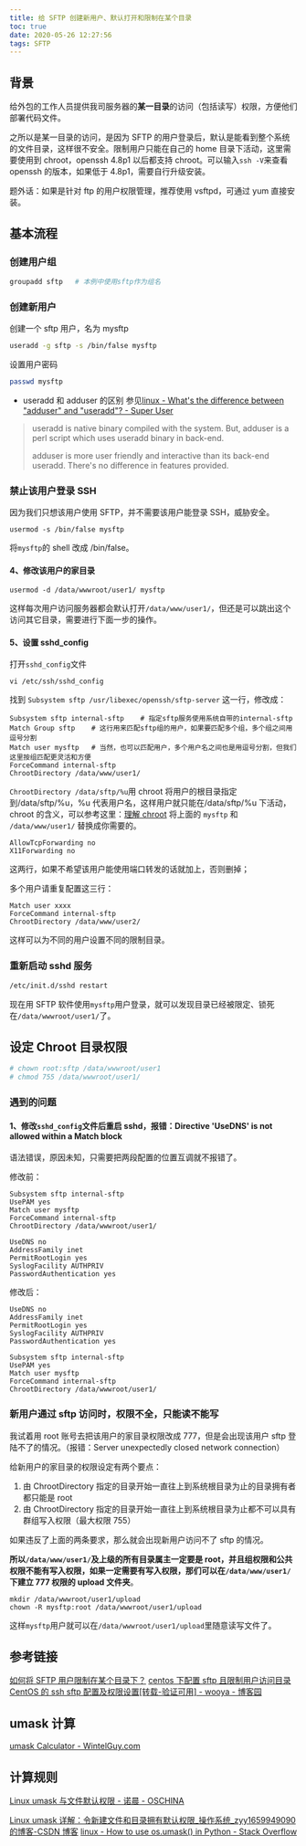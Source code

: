 ```yaml
---
title: 给 SFTP 创建新用户、默认打开和限制在某个目录
toc: true
date: 2020-05-26 12:27:56
tags: SFTP
---
```


## 背景

给外包的工作人员提供我司服务器的**某一目录**的访问（包括读写）权限，方便他们部署代码文件。

之所以是某一目录的访问，是因为 SFTP 的用户登录后，默认是能看到整个系统的文件目录，这样很不安全。限制用户只能在自己的 home 目录下活动，这里需要使用到 chroot，openssh 4.8p1 以后都支持 chroot。可以输入`ssh -V`来查看 openssh 的版本，如果低于 4.8p1，需要自行升级安装。

题外话：如果是针对 ftp 的用户权限管理，推荐使用 vsftpd，可通过 yum 直接安装。

## 基本流程

### 创建用户组
```bash
groupadd sftp   # 本例中使用sftp作为组名
```
### 创建新用户
创建一个 sftp 用户，名为 mysftp
```bash
useradd -g sftp -s /bin/false mysftp
```
设置用户密码
```bash
passwd mysftp
```
- useradd 和 adduser 的区别
参见[linux - What's the difference between "adduser" and "useradd"? - Super User](https://superuser.com/questions/547966/whats-the-difference-between-adduser-and-useradd)

>useradd is native binary compiled with the system. But, adduser is a perl script which uses useradd binary in back-end.
>
> adduser is more user friendly and interactive than its back-end useradd. There's no difference in features provided.

### 禁止该用户登录 SSH

因为我们只想该用户使用 SFTP，并不需要该用户能登录 SSH，威胁安全。

```plain
usermod -s /bin/false mysftp
```

将`mysftp`的 shell 改成 /bin/false。

#### 4、修改该用户的家目录

```plain
usermod -d /data/wwwroot/user1/ mysftp
```

这样每次用户访问服务器都会默认打开`/data/www/user1/`，但还是可以跳出这个访问其它目录，需要进行下面一步的操作。

#### 5、设置 sshd\_config

打开`sshd_config`文件

```plain
vi /etc/ssh/sshd_config
```

找到 `Subsystem sftp /usr/libexec/openssh/sftp-server` 这一行，修改成：

```plain
Subsystem sftp internal-sftp    # 指定sftp服务使用系统自带的internal-sftp
Match Group sftp    # 这行用来匹配sftp组的用户，如果要匹配多个组，多个组之间用逗号分割
Match user mysftp   # 当然，也可以匹配用户，多个用户名之间也是用逗号分割，但我们这里按组匹配更灵活和方便
ForceCommand internal-sftp
ChrootDirectory /data/www/user1/
```
`ChrootDirectory /data/sftp/%u`用 chroot 将用户的根目录指定到/data/sftp/%u，%u 代表用户名，这样用户就只能在/data/sftp/%u 下活动，chroot 的含义，可以参考这里：[理解 chroot](https://www.ibm.com/developerworks/cn/linux/l-cn-chroot/)
将上面的 `mysftp` 和 `/data/www/user1/` 替换成你需要的。
```plain
AllowTcpForwarding no
X11Forwarding no
```
这两行，如果不希望该用户能使用端口转发的话就加上，否则删掉；

多个用户请重复配置这三行：  
```plain
Match user xxxx  
ForceCommand internal-sftp  
ChrootDirectory /data/www/user2/
```
这样可以为不同的用户设置不同的限制目录。

### 重新启动 sshd 服务

```bash
/etc/init.d/sshd restart
```

现在用 SFTP 软件使用`mysftp`用户登录，就可以发现目录已经被限定、锁死在`/data/wwwroot/user1/`了。

## 设定 Chroot 目录权限
```bash
# chown root:sftp /data/wwwroot/user1
# chmod 755 /data/wwwroot/user1/
```

### 遇到的问题

#### 1、修改`sshd_config`文件后重启 sshd，报错：Directive 'UseDNS' is not allowed within a Match block

语法错误，原因未知，只需要把两段配置的位置互调就不报错了。

修改前：

```plain
Subsystem sftp internal-sftp
UsePAM yes
Match user mysftp
ForceCommand internal-sftp
ChrootDirectory /data/wwwroot/user1/

UseDNS no
AddressFamily inet
PermitRootLogin yes
SyslogFacility AUTHPRIV
PasswordAuthentication yes
```

修改后：

```plain
UseDNS no
AddressFamily inet
PermitRootLogin yes
SyslogFacility AUTHPRIV
PasswordAuthentication yes

Subsystem sftp internal-sftp
UsePAM yes
Match user mysftp
ForceCommand internal-sftp
ChrootDirectory /data/wwwroot/user1/
```

### 新用户通过 sftp 访问时，权限不全，只能读不能写

我试着用 root 账号去把该用户的家目录权限改成 777，但是会出现该用户 sftp 登陆不了的情况。（报错：Server unexpectedly closed network connection）

给新用户的家目录的权限设定有两个要点：
1. 由 ChrootDirectory 指定的目录开始一直往上到系统根目录为止的目录拥有者都只能是 root
2. 由 ChrootDirectory 指定的目录开始一直往上到系统根目录为止都不可以具有群组写入权限（最大权限 755）

如果违反了上面的两条要求，那么就会出现新用户访问不了 sftp  的情况。

**所以`/data/www/user1/`及上级的所有目录属主一定要是 root，并且组权限和公共权限不能有写入权限，如果一定需要有写入权限，那们可以在`/data/www/user1/`下建立 777 权限的 upload 文件夹**。

```plain
mkdir /data/wwwroot/user1/upload
chown -R mysftp:root /data/wwwroot/user1/upload
```

这样`mysftp`用户就可以在`/data/wwwroot/user1/upload`里随意读写文件了。

## 参考链接
[如何将 SFTP 用户限制在某个目录下？](http://www.jbxue.com/LINUXjishu/22628.html)
[centos 下配置 sftp 且限制用户访问目录](https://segmentfault.com/a/1190000000441260)
[CentOS 的 ssh sftp 配置及权限设置[转载-验证可用] - wooya - 博客园](https://www.cnblogs.com/wooya/p/9392142.html)

## umask 计算
[umask Calculator - WintelGuy.com](https://wintelguy.com/umask-calc.pl)

## 计算规则

[Linux umask 与文件默认权限 - 诺晨 - OSCHINA](https://my.oschina.net/nk2011/blog/811273?utm_source=debugrun&utm_medium=referral)

[Linux umask 详解：令新建文件和目录拥有默认权限_操作系统_zyy1659949090 的博客-CSDN 博客](https://blog.csdn.net/zyy1659949090/article/details/88122535)
[linux - How to use os.umask() in Python - Stack Overflow](https://stackoverflow.com/questions/10291131/how-to-use-os-umask-in-python)